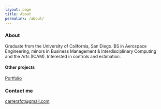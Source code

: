 ```yaml
---
layout: page
title: About
permalink: /about/
---
```


### About
Graduate from the University of California, San Diego. BS in Aerospace Engineering, minors in Business Management & Interdisciplinary Computing and the Arts (ICAM). Interested in controls and estimation.

#### Other projects
[Portfolio](https://fernsdrone.weebly.com/portfolio.html)

### Contact me

[carrerafct@gmail.com](mailto:carrerafct@gmail.com)
